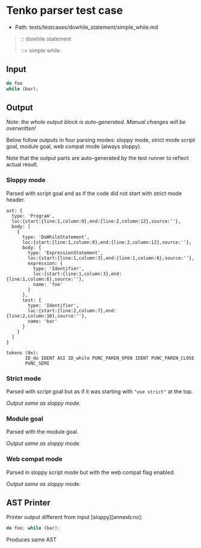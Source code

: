 # Tenko parser test case

- Path: tests/testcases/dowhile_statement/simple_while.md

> :: dowhile statement
>
> ::> simple while

## Input

`````js
do foo
while (bar);
`````

## Output

_Note: the whole output block is auto-generated. Manual changes will be overwritten!_

Below follow outputs in four parsing modes: sloppy mode, strict mode script goal, module goal, web compat mode (always sloppy).

Note that the output parts are auto-generated by the test runner to reflect actual result.

### Sloppy mode

Parsed with script goal and as if the code did not start with strict mode header.

`````
ast: {
  type: 'Program',
  loc:{start:{line:1,column:0},end:{line:2,column:12},source:''},
  body: [
    {
      type: 'DoWhileStatement',
      loc:{start:{line:1,column:0},end:{line:2,column:12},source:''},
      body: {
        type: 'ExpressionStatement',
        loc:{start:{line:1,column:3},end:{line:1,column:6},source:''},
        expression: {
          type: 'Identifier',
          loc:{start:{line:1,column:3},end:{line:1,column:6},source:''},
          name: 'foo'
        }
      },
      test: {
        type: 'Identifier',
        loc:{start:{line:2,column:7},end:{line:2,column:10},source:''},
        name: 'bar'
      }
    }
  ]
}

tokens (9x):
       ID_do IDENT ASI ID_while PUNC_PAREN_OPEN IDENT PUNC_PAREN_CLOSE
       PUNC_SEMI
`````

### Strict mode

Parsed with script goal but as if it was starting with `"use strict"` at the top.

_Output same as sloppy mode._

### Module goal

Parsed with the module goal.

_Output same as sloppy mode._

### Web compat mode

Parsed in sloppy script mode but with the web compat flag enabled.

_Output same as sloppy mode._

## AST Printer

Printer output different from input [sloppy][annexb:no]:

````js
do foo; while (bar);
````

Produces same AST
